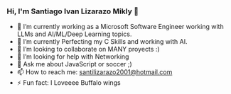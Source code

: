 ### Hi, I'm Santiago Ivan Lizarazo Mikly 👋

- 🔭 I’m currently working as a Microsoft Software Engineer working with LLMs and AI/ML/Deep Learning topics.
- 🌱 I’m currently Perfecting my C Skills and working with AI.
- 👯 I’m looking to collaborate on MANY proyects :)
- 🤔 I’m looking for help with Networking
- 💬 Ask me about JavaScript or soccer ;)
- 📫 How to reach me: santilizarazo2001@hotmail.com
- ⚡ Fun fact: I Loveeee Buffalo wings


